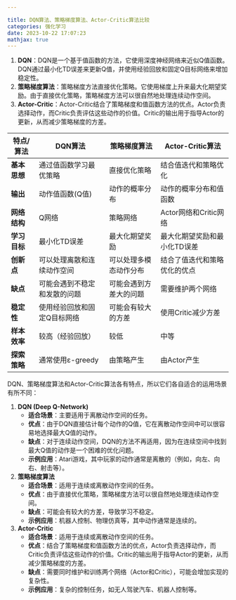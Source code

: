 ```yaml
---

title: DQN算法、策略梯度算法、Actor-Critic算法比较
categories: 强化学习
date: 2023-10-22 17:07:23
mathjax: true
---
```


1. **DQN**：DQN是一个基于值函数的方法，它使用深度神经网络来近似Q值函数。DQN通过最小化TD误差来更新Q值，并使用经验回放和固定Q目标网络来增加稳定性。
2. **策略梯度算法**：策略梯度方法直接优化策略。它使用梯度上升来最大化期望奖励。由于直接优化策略，策略梯度方法可以很自然地处理连续动作空间。
3. **Actor-Critic**：Actor-Critic结合了策略梯度和值函数方法的优点。Actor负责选择动作，而Critic负责评估这些动作的价值。Critic的输出用于指导Actor的更新，从而减少策略梯度的方差。


| 特点/算法    | DQN算法                      | 策略梯度算法           | Actor-Critic算法             |
| ------------ | ---------------------------- | ---------------------- | ---------------------------- |
| **基本思想** | 通过值函数学习最优策略       | 直接优化策略           | 结合值迭代和策略优化         |
| **输出**     | 动作值函数(Q值)              | 动作的概率分布         | 动作的概率分布和值函数       |
| **网络结构** | Q网络                        | 策略网络               | Actor网络和Critic网络        |
| **学习目标** | 最小化TD误差                 | 最大化期望奖励         | 最大化期望奖励和最小化TD误差 |
| **创新点**   | 可以处理离散和连续动作空间   | 可以处理多模态动作分布 | 结合了值迭代和策略优化的优点 |
| **缺点**     | 可能会遇到不稳定和发散的问题 | 可能会遇到方差大的问题 | 需要维护两个网络             |
| **稳定性**   | 使用经验回放和固定Q目标网络  | 可能会有较大的方差     | 使用Critic减少方差           |
| **样本效率** | 较高（经验回放）             | 较低                   | 中等                         |
| **探索策略** | 通常使用ε-greedy             | 由策略产生             | 由Actor产生                  |



DQN、策略梯度算法和Actor-Critic算法各有特点，所以它们各自适合的运用场景有所不同：

1. **DQN (Deep Q-Network)**
   - **适合场景**：主要适用于离散动作空间的任务。
   - **优点**：由于DQN直接估计每个动作的Q值，它在离散动作空间中可以很容易地选择最大Q值的动作。
   - **缺点**：对于连续动作空间，DQN的方法不再适用，因为在连续空间中找到最大Q值的动作是一个困难的优化问题。
   - **示例应用**：Atari游戏，其中玩家的动作通常是离散的（例如，向左、向右、射击等）。
2. **策略梯度算法**
   - **适合场景**：适用于连续或离散动作空间的任务。
   - **优点**：由于直接优化策略，策略梯度方法可以很自然地处理连续动作空间。
   - **缺点**：可能会有较大的方差，导致学习不稳定。
   - **示例应用**：机器人控制、物理仿真等，其中动作通常是连续的。
3. **Actor-Critic**
   - **适合场景**：适用于连续或离散动作空间的任务。
   - **优点**：结合了策略梯度和值函数方法的优点，Actor负责选择动作，而Critic负责评估这些动作的价值。Critic的输出用于指导Actor的更新，从而减少策略梯度的方差。
   - **缺点**：需要同时维护和训练两个网络（Actor和Critic），可能会增加实现的复杂性。
   - **示例应用**：复杂的控制任务，如无人驾驶汽车、机器人控制等。